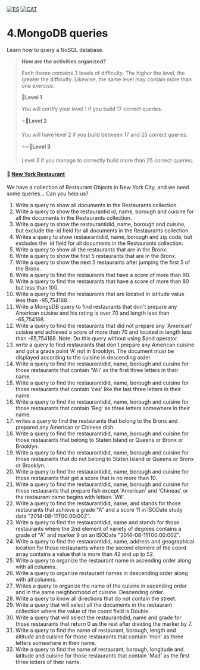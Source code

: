 [![ES](https://img.shields.io/badge/ES-red.svg?logo=googletranslate&logoColor=white)](#es)
[![CAT](https://img.shields.io/badge/CAT-yellow.svg?logo=googletranslate&logoColor=white)](https://github.com/ariamdev/IT-ACADEMY-SPRINT-2/blob/main/SPRINT%202/Tasca%20S2%2004%20MongoDB%20queries/queries.js)

4.MongoDB queries
=

Learn how to query a NoSQL database.

>**How are the activities organized?**
>
>Each theme contains 3 levels of difficulty. The higher the level, the greater the difficulty. Likewise, the same level may contain more than one exercise.
>
>🌟**Level 1**
>
>You will certify your level 1 if you build 17 correct queries.
>
>⭐🌟**Level 2**
>
>You will have level 2 if you build between 17 and 25 correct queries.
>
>⭐⭐🌟**Level 3**
>
>Level 3 if you manage to correctly build more than 25 correct queries.

#### 📍 [New York Restaurant](https://github.com/ariamdev/IT-ACADEMY-SPRINT-2/tree/main/SPRINT%202/Tasca%20S2%2004%20MongoDB%20queries)

We have a collection of Restaurant Objects in New York City, and we need some queries... Can you help us?

1. Write a query to show all documents in the Restaurants collection.
2. Write a query to show the restaurantid id, name, borough and cuisine for all the documents in the Restaurants collection.
3. Write a query to show the restaurantidid, name, borough and cuisine, but exclude the ·id field for all documents in the Restaurants collection.
4. Writes a query to show restaurantidid, name, borough and zip code, but excludes the ·id field for all documents in the Restaurants collection.
5. Write a query to show all the restaurants that are in the Bronx.
6. Write a query to show the first 5 restaurants that are in the Bronx.
7. Write a query to show the next 5 restaurants after jumping the first 5 of the Bronx.
8. Write a query to find the restaurants that have a score of more than 90.
9. Write a query to find the restaurants that have a score of more than 80 but less than 100.
10. Write a query to find the restaurants that are located in latitude value less than -95,754168.
11. Write a MongoDB query to find restaurants that don't prepare any American cuisine and his rating is over 70 and length less than -65,754168.
12. Write a query to find the restaurants that did not prepare any 'American' cuisine and achieved a score of more than 70 and located in length less than -65,754168. Note: Do this query without using $and operator.
13. write a query to find restaurants that don't prepare any American cuisine and got a grade point 'A' not in Brooklyn. The document must be displayed according to the cuisine in descending order.
14. Write a query to find the restaurantidid, name, borough and cuisine for those restaurants that contain 'Wil' as the first three letters in their name.
15. Write a query to find the restaurantidid, name, borough and cuisine for those restaurants that contain 'ces' like the last three letters in their name.
16. Write a query to find the restaurantidid, name, borough and cuisine for those restaurants that contain 'Reg' as three letters somewhere in their name.
17. writes a query to find the restaurants that belong to the Bronx and prepared any American or Chinese dish.
18. Write a query to find the restaurantidid, name, borough and cuisine for those restaurants that belong to Staten Island or Queens or Bronx or Brooklyn.
19. Write a query to find the restaurantidid, name, borough and cuisine for those restaurants that do not belong to Staten Island or Queens or Bronx or Brooklyn.
20. Write a query to find the restaurantidid, name, borough and cuisine for those restaurants that get a score that is no more than 10.
21. Write a query to find the restaurantidid, name, borough and cuisine for those restaurants that prepare fish except 'American' and 'Chineas' or the restaurant name begins with letters 'Wil'.
22. Write a query to find the restaurantidid, name, and stands for those restaurants that achieve a grade "A" and a score 11 in ISODate study data "2014-08-11T00:00:00Z".
23. Write a query to find the restaurantidid, name and stands for those restaurants where the 2nd element of variety of degrees contains a grade of "A" and marker 9 on an ISODate "2014-08-11T00:00:00Z".
24. Write a query to find the restaurantidid, name, address and geographical location for those restaurants where the second element of the coord array contains a value that is more than 42 and up to 52.
25. Write a query to organize the restaurant name in ascending order along with all columns.
26. Write a query to organize restaurant names in descending order along with all columns.
27. Writes a query to organize the name of the cuisine in ascending order and in the same neighborhood of cuisine. Descending order.
28. Write a query to know all directions that do not contain the street.
29. Write a query that will select all the documents in the restaurant collection where the value of the coord field is Double.
30. Write a query that will select the restaurantidid, name and grade for those restaurants that return 0 as the rest after dividing the marker by 7.
31. Write a query to find the name of restaurant, borough, length and altitude and cuisine for those restaurants that contain 'mon' as three letters somewhere in their name.
32. Write a query to find the name of restaurant, borough, longitude and latitude and cuisine for those restaurants that contain 'Mad' as the first three letters of their name.
